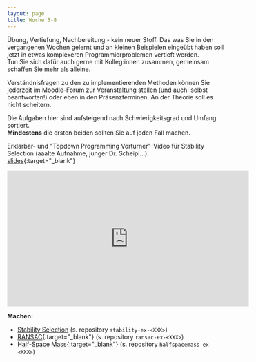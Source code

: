 ```yaml
---
layout: page
title: Woche 5-8
---
```


Übung, Vertiefung, Nachbereitung - kein neuer Stoff.
Das was Sie in den vergangenen Wochen gelernt und an kleinen Beispielen eingeübt haben
soll jetzt in etwas komplexeren Programmierproblemen vertieft werden.  
Tun Sie sich dafür auch gerne mit Kolleg:innen zusammen,
gemeinsam schaffen Sie mehr als alleine.  

Verständnisfragen zu den zu implementierenden Methoden können Sie jederzeit im Moodle-Forum zur Veranstaltung stellen (und auch: selbst beantworten!) oder eben in den Präsenzterminen. An der Theorie soll es nicht scheitern.

Die Aufgaben hier sind aufsteigend nach Schwierigkeitsgrad und Umfang sortiert.  
**Mindestens** die ersten beiden sollten Sie auf jeden Fall machen.


Erklärbär- und "Topdown Programming Vorturner"-Video für Stability Selection (aaalte Aufnahme, junger Dr. Scheipl...):  
[slides](slides/topdown-stability.html){:target="_blank"}  
<iframe width="560" height="315" src="https://www.youtube-nocookie.com/embed/u1dHszFJx9Y" frameborder="0" allow="accelerometer; autoplay; encrypted-media; gyroscope; picture-in-picture" allowfullscreen></iframe>

**Machen:**

- [Stability Selection](ex/topdown-stability-ex.html) (s. repository `stability-ex-<XXX>`)
- [RANSAC](ex/topdown-ransac-ex.html){:target="_blank"} (s. repository `ransac-ex-<XXX>`)
- [Half-Space Mass](ex/topdown-halfspacemass-ex.html){:target="_blank"}
(s. repository `halfspacemass-ex-<XXX>`)


